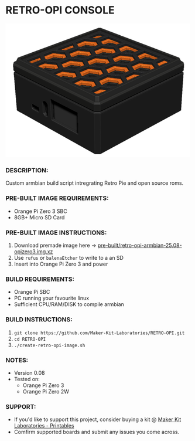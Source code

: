 # RETRO-OPI CONSOLE
![Retro Opi Image](./retro-opi-image.png)


### DESCRIPTION:
Custom armbian build script intregrating Retro Pie and open source roms.

### PRE-BUILT IMAGE REQUIREMENTS:
- Orange Pi Zero 3 SBC
- 8GB+ Micro SD Card

### PRE-BUILT IMAGE INSTRUCTIONS:
1. Download premade image here -> [pre-built/retro-opi-armbian-25.08-opizero3.img.xz](./pre-built/retro-opi-armbian-25.08-opizero3.img.xz)
2. Use `rufus` or `balenaEtcher` to write to a an SD
3. Insert into Orange Pi Zero 3 and power

### BUILD REQUIREMENTS:
- Orange Pi SBC
- PC running your favourite linux
- Sufficient CPU/RAM/DISK to compile armbian

### BUILD INSTRUCTIONS:
1.  `git clone https://github.com/Maker-Kit-Laboratories/RETRO-OPI.git`
2.  `cd RETRO-OPI`
3.  `./create-retro-opi-image.sh`

### NOTES:
- Version 0.08
- Tested on:
    - Orange Pi Zero 3
    - Orange Pi Zero 2W

### SUPPORT:
- If you'd like to support this project, consider buying a kit @ [Maker Kit Laboratories - Printables](https://www.printables.com/@MakerKitLab_2578894)
- Comfirm supported boards and submit any issues you come across.